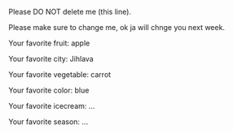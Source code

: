 Please DO NOT delete me (this line).

Please make sure to change me, ok ja will chnge you next week.



Your favorite fruit: apple

Your favorite city: Jihlava

Your favorite vegetable: carrot

Your favorite color: blue

Your favorite icecream: ...

Your favorite season: ...
